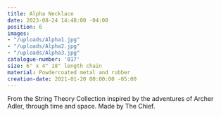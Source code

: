 ```yaml
---
title: Alpha Necklace
date: 2023-08-24 14:48:00 -04:00
position: 6
images:
- "/uploads/Alpha1.jpg"
- "/uploads/Alpha2.jpg"
- "/uploads/Alpha3.jpg"
catalogue-number: '017'
size: 6" x 4" 18" length chain
material: Powdercoated metal and rubber
creation-date: 2021-01-20 00:00:00 -05:00
---
```


From the String Theory Collection inspired by the adventures of Archer Adler, through time and space. 
Made by The Chief.
